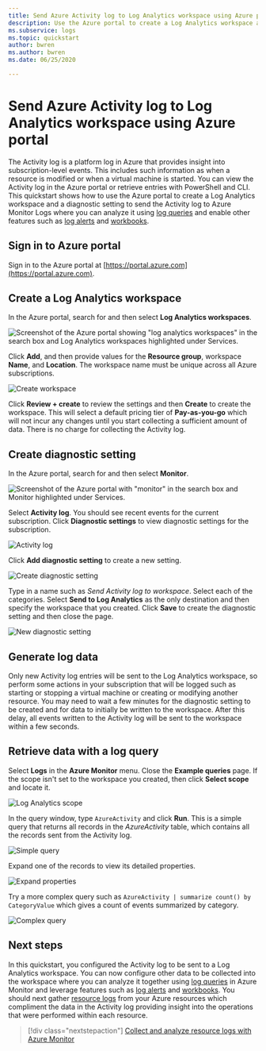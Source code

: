 ```yaml
---
title: Send Azure Activity log to Log Analytics workspace using Azure portal
description: Use the Azure portal to create a Log Analytics workspace and a diagnostic setting to send the Activity log to Azure Monitor Logs.
ms.subservice: logs
ms.topic: quickstart
author: bwren
ms.author: bwren
ms.date: 06/25/2020

---
```


# Send Azure Activity log to Log Analytics workspace using Azure portal
The Activity log is a platform log in Azure that provides insight into subscription-level events. This includes such information as when a resource is modified or when a virtual machine is started. You can view the Activity log in the Azure portal or retrieve entries with PowerShell and CLI. This quickstart shows how to use the Azure portal to create a Log Analytics workspace and a diagnostic setting to send the Activity log to Azure Monitor Logs where you can analyze it using [log queries](../log-query/log-query-overview.md) and enable other features such as [log alerts](../alerts/alerts-log-query.md) and [workbooks](../visualizations/workbooks-overview.md). 

## Sign in to Azure portal
Sign in to the Azure portal at [https://portal.azure.com](https://portal.azure.com). 



## Create a Log Analytics workspace
In the Azure portal, search for and then select **Log Analytics workspaces**. 

![Screenshot of the Azure portal showing "log analytics workspaces" in the search box and Log Analytics workspaces highlighted under Services.](media/quick-create-workspace/azure-portal-01.png)
  
Click **Add**, and then provide values for the **Resource group**, workspace **Name**, and **Location**. The workspace name must be unique across all Azure subscriptions.

![Create workspace](media/quick-collect-activity-log/create-workspace.png)

Click **Review + create** to review the settings and then **Create** to create the workspace. This will select a default pricing tier of **Pay-as-you-go** which will not incur any changes until you start collecting a sufficient amount of data. There is no charge for collecting the Activity log.


## Create diagnostic setting
In the Azure portal, search for and then select **Monitor**. 

![Screenshot of the Azure portal with "monitor" in the search box and Monitor highlighted under Services.](media/quick-collect-activity-log/azure-portal-monitor.png)

Select **Activity log**. You should see recent events for the current subscription. Click **Diagnostic settings** to view diagnostic settings for the subscription.

![Activity log](media/quick-collect-activity-log/activity-log.png)

Click **Add diagnostic setting** to create a new setting. 

![Create diagnostic setting](media/quick-collect-activity-log/create-diagnostic-setting.png)

Type in a name such as *Send Activity log to workspace*. Select each of the categories. Select **Send to Log Analytics** as the only destination and then specify the workspace that you created. Click **Save** to create the diagnostic setting and then close the page.

![New diagnostic setting](media/quick-collect-activity-log/new-diagnostic-setting.png)

## Generate log data
Only new Activity log entries will be sent to the Log Analytics workspace, so perform some actions in your subscription that will be logged such as starting or stopping a virtual machine or creating or modifying another resource. You may need to wait a few minutes for the diagnostic setting to be created and for data to initially be written to the workspace. After this delay, all events written to the Activity log will be sent to the workspace within a few seconds.

## Retrieve data with a log query

Select **Logs** in the **Azure Monitor** menu. Close the **Example queries** page. If the scope isn't set to the workspace you created, then click **Select scope** and locate it.

![Log Analytics scope](media/quick-collect-activity-log/log-analytics-scope.png)

In the query window, type `AzureActivity` and click **Run**. This is a simple query that returns all records in the *AzureActivity* table, which contains all the records sent from the Activity log.

![Simple query](media/quick-collect-activity-log/query-01.png)

Expand one of the records to view its detailed properties.

![Expand properties](media/quick-collect-activity-log/expand-properties.png)

Try a more complex query such as `AzureActivity | summarize count() by CategoryValue` which gives a count of events summarized by category.

![Complex query](media/quick-collect-activity-log/query-02.png)


## Next steps
In this quickstart, you configured the Activity log to be sent to a Log Analytics workspace. You can now configure other data to be collected into the workspace where you can analyze it together using [log queries](../log-query/log-query-overview.md) in Azure Monitor and leverage features such as [log alerts](../alerts/alerts-log-query.md) and [workbooks](../visualizations/workbooks-overview.md). You should next gather [resource logs](../essentials/resource-logs.md) from your Azure resources which compliment the data in the Activity log providing insight into the operations that were performed within each resource.


> [!div class="nextstepaction"]
> [Collect and analyze resource logs with Azure Monitor](../essentials/tutorial-resource-logs.md)
